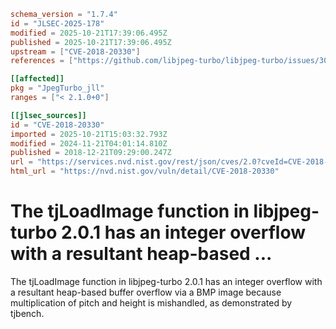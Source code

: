 ```toml
schema_version = "1.7.4"
id = "JLSEC-2025-178"
modified = 2025-10-21T17:39:06.495Z
published = 2025-10-21T17:39:06.495Z
upstream = ["CVE-2018-20330"]
references = ["https://github.com/libjpeg-turbo/libjpeg-turbo/issues/304", "https://usn.ubuntu.com/4190-1/", "https://github.com/libjpeg-turbo/libjpeg-turbo/issues/304", "https://usn.ubuntu.com/4190-1/"]

[[affected]]
pkg = "JpegTurbo_jll"
ranges = ["< 2.1.0+0"]

[[jlsec_sources]]
id = "CVE-2018-20330"
imported = 2025-10-21T15:03:32.793Z
modified = 2024-11-21T04:01:14.810Z
published = 2018-12-21T09:29:00.247Z
url = "https://services.nvd.nist.gov/rest/json/cves/2.0?cveId=CVE-2018-20330"
html_url = "https://nvd.nist.gov/vuln/detail/CVE-2018-20330"
```

# The tjLoadImage function in libjpeg-turbo 2.0.1 has an integer overflow with a resultant heap-based ...

The tjLoadImage function in libjpeg-turbo 2.0.1 has an integer overflow with a resultant heap-based buffer overflow via a BMP image because multiplication of pitch and height is mishandled, as demonstrated by tjbench.

